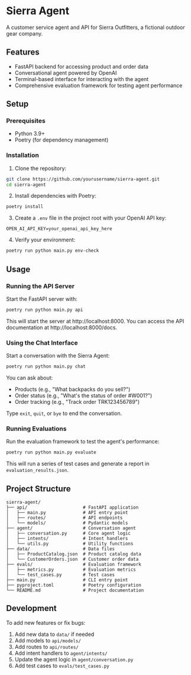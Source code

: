 # Sierra Agent

A customer service agent and API for Sierra Outfitters, a fictional outdoor gear company.

## Features

- FastAPI backend for accessing product and order data
- Conversational agent powered by OpenAI
- Terminal-based interface for interacting with the agent
- Comprehensive evaluation framework for testing agent performance

## Setup

### Prerequisites

- Python 3.9+
- Poetry (for dependency management)

### Installation

1. Clone the repository:
```bash
git clone https://github.com/yourusername/sierra-agent.git
cd sierra-agent
```

2. Install dependencies with Poetry:
```bash
poetry install
```

3. Create a `.env` file in the project root with your OpenAI API key:
```
OPEN_AI_API_KEY=your_openai_api_key_here
```

4. Verify your environment:
```bash
poetry run python main.py env-check
```

## Usage

### Running the API Server

Start the FastAPI server with:

```bash
poetry run python main.py api
```

This will start the server at http://localhost:8000. You can access the API documentation at http://localhost:8000/docs.

### Using the Chat Interface

Start a conversation with the Sierra Agent:

```bash
poetry run python main.py chat
```

You can ask about:
- Products (e.g., "What backpacks do you sell?")
- Order status (e.g., "What's the status of order #W001?")
- Order tracking (e.g., "Track order TRK123456789")

Type `exit`, `quit`, or `bye` to end the conversation.

### Running Evaluations

Run the evaluation framework to test the agent's performance:

```bash
poetry run python main.py evaluate
```

This will run a series of test cases and generate a report in `evaluation_results.json`.

## Project Structure

```
sierra-agent/
├── api/                     # FastAPI application
│   ├── main.py              # API entry point
│   ├── routes/              # API endpoints
│   └── models/              # Pydantic models
├── agent/                   # Conversation agent
│   ├── conversation.py      # Core agent logic
│   ├── intents/             # Intent handlers
│   └── utils.py             # Utility functions
├── data/                    # Data files
│   ├── ProductCatalog.json  # Product catalog data
│   └── CustomerOrders.json  # Customer order data
├── evals/                   # Evaluation framework
│   ├── metrics.py           # Evaluation metrics
│   └── test_cases.py        # Test cases
├── main.py                  # CLI entry point
├── pyproject.toml           # Poetry configuration
└── README.md                # Project documentation
```

## Development

To add new features or fix bugs:

1. Add new data to `data/` if needed
2. Add models to `api/models/` 
3. Add routes to `api/routes/`
4. Add intent handlers to `agent/intents/`
5. Update the agent logic in `agent/conversation.py`
6. Add test cases to `evals/test_cases.py`